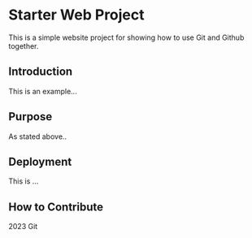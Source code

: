 # Starter Web Project

This is a simple website project for showing how to use Git and Github together.

## Introduction

This is an example...

## Purpose

As stated above..

## Deployment

This is ...

## How to Contribute

2023 Git